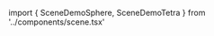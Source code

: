 
import { SceneDemoSphere, SceneDemoTetra } from '../components/scene.tsx'

<SceneDemoSphere />

<SceneDemoTetra />
